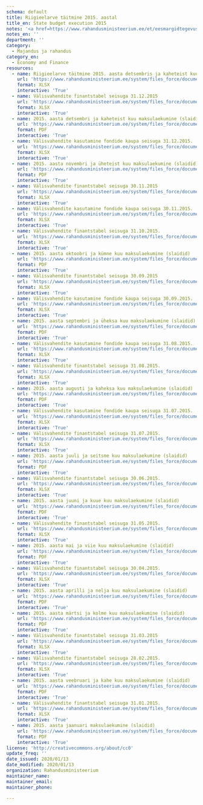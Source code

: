```yaml
---
schema: default
title: Riigieelarve täitmine 2015. aastal
title_en: State budget execution 2015
notes: '<a href=https://www.rahandusministeerium.ee/et/eesmargidtegevused/riigieelarve-ja-majandus/riigieelarve-ja-majandusulevaated>Riigieelarved</a>.'
notes_en: ''
department: ''
category:
  - Majandus ja rahandus
category_en:
  - Economy and Finance
resources:
  - name: Riigieelarve täitmine 2015. aasta detsembris ja kaheteist kuuga (tabel)
    url: 'https://www.rahandusministeerium.ee/system/files_force/document_files/koopia_failist_2015_eelarve_12_kuud_31.12.2015.xlsx?download=1'
    format: XLSX
    interactive: 'True'
  - name: Välisvahendite finantstabel seisuga 31.12.2015
    url: 'https://www.rahandusministeerium.ee/system/files_force/document_files/koopia_failist_valisvahendite_finantstabel_seisuga_31.12.2015.xlsx?download=1'
    format: XLSX
    interactive: 'True'
  - name: 2015. aasta detsembri ja kaheteist kuu maksulaekumine (slaidid)
    url: 'https://www.rahandusministeerium.ee/system/files_force/document_files/maksulaekumised_kodukale_dets_2015.pdf?download=1'
    format: PDF
    interactive: 'True'
  - name: Välisvahendite kasutamine fondide kaupa seisuga 31.12.2015.
    url: 'https://www.rahandusministeerium.ee/system/files_force/document_files/valisvahendite-finantstabel-fonditi-seisuga-31-12-2015_0.xlsx?download=1'
    format: XLSX
    interactive: 'True'
  - name: 2015. aasta novembri ja üheteist kuu maksulaekumine (slaidid)
    url: 'https://www.rahandusministeerium.ee/system/files_force/document_files/maksulaekumised_kodukale_nov_2015.pdf?download=1'
    format: PDF
    interactive: 'True'
  - name: Välisvahendite finantstabel seisuga 30.11.2015
    url: 'https://www.rahandusministeerium.ee/system/files_force/document_files/koopia_failist_valisvahendite_finantstabel_seisuga_30.11.2015.xlsx?download=1'
    format: XLSX
    interactive: 'True'
  - name: Välisvahendite kasutamine fondide kaupa seisuga 30.11.2015.
    url: 'https://www.rahandusministeerium.ee/system/files_force/document_files/v2lisvahendite-finantstabel-fonditi-30-11-2015.xlsx?download=1'
    format: XLSX
    interactive: 'True'
  - name: Välisvahendite finantstabel seisuga 31.10.2015.
    url: 'https://www.rahandusministeerium.ee/system/files_force/document_files/v2lisvahendite-finantstabel-seisuga-31-10-2015.xlsx?download=1'
    format: XLSX
    interactive: 'True'
  - name: 2015. aasta oktoobri ja kümne kuu maksulaekumine (slaidid)
    url: 'https://www.rahandusministeerium.ee/system/files_force/document_files/maksulaekumised_kodukale_okt_2015.pdf?download=1'
    format: PDF
    interactive: 'True'
  - name: Välisvahendite finantstabel seisuga 30.09.2015
    url: 'https://www.rahandusministeerium.ee/system/files_force/document_files/koopia_failist_valisvahendite_finantstabel_seisuga_30.09.2015.xlsx?download=1'
    format: XLSX
    interactive: 'True'
  - name: Välisvahendite kasutamine fondide kaupa seisuga 30.09.2015.
    url: 'https://www.rahandusministeerium.ee/system/files_force/document_files/valisvahendite-finantstabel-fonditi-seisuga-30-9-2015.xlsx?download=1'
    format: XLSX
    interactive: 'True'
  - name: 2015. aasta septembri ja üheksa kuu maksulaekumine (slaidid)
    url: 'https://www.rahandusministeerium.ee/system/files_force/document_files/maksulaekumised_kodukale_sept_2015.pdf?download=1'
    format: PDF
    interactive: 'True'
  - name: Välisvahendite kasutamine fondide kaupa seisuga 31.08.2015.
    url: 'https://www.rahandusministeerium.ee/system/files_force/document_files/valisvahendite-finantstabel-fonditi-seisuga-31-8-2015.xlsx?download=1'
    format: XLSX
    interactive: 'True'
  - name: Välisvahendite finantstabel seisuga 31.08.2015.
    url: 'https://www.rahandusministeerium.ee/system/files_force/document_files/valisvahendite-finantstabel-seisuga-31-08-2015.xlsx?download=1'
    format: XLSX
    interactive: 'True'
  - name: 2015. aasta augusti ja kaheksa kuu maksulaekumine (slaidid)
    url: 'https://www.rahandusministeerium.ee/system/files_force/document_files/maksulaekumised_kodukale_august_2015.pdf?download=1'
    format: PDF
    interactive: 'True'
  - name: Välisvahendite kasutamine fondide kaupa seisuga 31.07.2015.
    url: 'https://www.rahandusministeerium.ee/system/files_force/document_files/valisvahendite-finantstabel-fonditi-seisuga-31-7-2015.xlsx?download=1'
    format: XLSX
    interactive: 'True'
  - name: Välisvahendite finantstabel seisuga 31.07.2015.
    url: 'https://www.rahandusministeerium.ee/system/files_force/document_files/valisvahendite-finantstabel-seisuga-31-07-2015.xlsx?download=1'
    format: XLSX
    interactive: 'True'
  - name: 2015. aasta juuli ja seitsme kuu maksulaekumine (slaidid)
    url: 'https://www.rahandusministeerium.ee/system/files_force/document_files/maksulaekumised_kodukale_juuli_2015.pdf?download=1'
    format: PDF
    interactive: 'True'
  - name: Välisvahendite finantstabel seisuga 30.06.2015.
    url: 'https://www.rahandusministeerium.ee/system/files_force/document_files/valisvahendite-finantstabel-seisuga-30-06-2015.xlsx?download=1'
    format: XLSX
    interactive: 'True'
  - name: 2015. aasta juuni ja kuue kuu maksulaekumine (slaidid)
    url: 'https://www.rahandusministeerium.ee/system/files_force/document_files/maksulaekumised_kodulehele_juuni_2015.pdf?download=1'
    format: PDF
    interactive: 'True'
  - name: Välisvahendite finantstabel seisuga 31.05.2015.
    url: 'https://www.rahandusministeerium.ee/system/files_force/document_files/valisvahendite-finantstabel-seisuga-31-5-2015.xlsx?download=1'
    format: XLSX
    interactive: 'True'
  - name: 2015. aasta mai ja viie kuu maksulaekumine (slaidid)
    url: 'https://www.rahandusministeerium.ee/system/files_force/document_files/maksulaekumised_kodukale_mai_2015.pdf?download=1'
    format: PDF
    interactive: 'True'
  - name: Välisvahendite finantstabel seisuga 30.04.2015.
    url: 'https://www.rahandusministeerium.ee/system/files_force/document_files/valisvahendite-finantstabel-seisuga-30-4-2015.xlsx?download=1'
    format: XLSX
    interactive: 'True'
  - name: 2015. aasta aprilli ja nelja kuu maksulaekumine (slaidid)
    url: 'https://www.rahandusministeerium.ee/system/files_force/document_files/maksulaekumised_kodukale_aprill_2015.pdf?download=1'
    format: PDF
    interactive: 'True'
  - name: 2015. aasta märtsi ja kolme kuu maksulaekumine (slaidid)
    url: 'https://www.rahandusministeerium.ee/system/files_force/document_files/maksulaekumised_kodukale_marts_2015.pdf?download=1'
    format: PDF
    interactive: 'True'
  - name: Välisvahendite finantstabel seisuga 31.03.2015
    url: 'https://www.rahandusministeerium.ee/system/files_force/document_files/koopia_failist_valisvahendite_finantstabel_seisuga_31.03.2015.xlsx?download=1'
    format: XLSX
    interactive: 'True'
  - name: Välisvahendite finantstabel seisuga 28.02.2015.
    url: 'https://www.rahandusministeerium.ee/system/files_force/document_files/valisvahendite-finantstabel-seisuga-28-2-2015.xlsx?download=1'
    format: XLSX
    interactive: 'True'
  - name: 2015. aasta veebruari ja kahe kuu maksulaekumine (slaidid)
    url: 'https://www.rahandusministeerium.ee/system/files_force/document_files/maksulaekumised_kodukale_veebruar_2015.pdf?download=1'
    format: PDF
    interactive: 'True'
  - name: Välisvahendite finantstabel seisuga 31.01.2015.
    url: 'https://www.rahandusministeerium.ee/system/files_force/document_files/koopia_failist_valisvahendite_finantstabel_seisuga_31.01.2015.xlsx?download=1'
    format: XLSX
    interactive: 'True'
  - name: 2015. aasta jaanuari maksulaekumine (slaidid)
    url: 'https://www.rahandusministeerium.ee/system/files_force/document_files/maksulaekumised_kodukale_jaanuar_2015.pdf?download=1'
    format: PDF
    interactive: 'True'
license: 'http://creativecommons.org/about/cc0'
update_freq: ''
date_issued: 2020/01/13
date_modified: 2020/01/13
organization: Rahandusministeerium
maintainer_name: 
maintainer_email: 
maintainer_phone:

---
```

